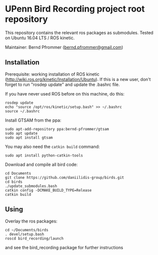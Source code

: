 # UPenn Bird Recording project root repository

This repository contains the relevant ros packages as submodules.
Tested on Ubuntu 16.04 LTS / ROS kinetic.

Maintainer: Bernd Pfrommer (bernd.pfrommer@gmail.com)

## Installation

Prerequisite: working installation of ROS kinetic
(http://wiki.ros.org/kinetic/Installation/Ubuntu). If this is a new
user, don't forget to run "rosdep update" and update the .bashrc file.

If you have never used ROS before on this machine, do this:

	rosdep update
	echo "source /opt/ros/kinetic/setup.bash" >> ~/.bashrc
	source ~/.bashrc

Install GTSAM from the ppa:

    sudo apt-add-repository ppa:bernd-pfrommer/gtsam
    sudo apt update
    sudo apt install gtsam

You may also need the ``catkin build`` command:

    sudo apt install python-catkin-tools

Download and compile all bird code:

	cd Documents
	git clone https://github.com/daniilidis-group/birds.git
	cd birds
	./update_submodules.bash
	catkin config -DCMAKE_BUILD_TYPE=Release
	catkin build

## Using

Overlay the ros packages:

    cd ~/Documents/birds
	. devel/setup.bash
	roscd bird_recording/launch

and see the bird_recording package for further instructions

